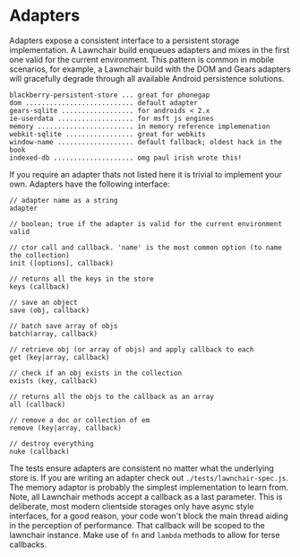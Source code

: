 Adapters
========

Adapters expose a consistent interface to a persistent storage implementation. A Lawnchair build enqueues adapters and mixes in the first one valid for the current environment. This pattern is common in mobile scenarios, for example, a Lawnchair build with the DOM and Gears adapters will gracefully degrade through all available Android persistence solutions.

	blackberry-persistent-store ... great for phonegap
	dom ........................... default adapter
	gears-sqlite .................. for androids < 2.x
	ie-userdata ................... for msft js engines
	memory ........................ in memory reference implemenation
	webkit-sqlite ................. great for webkits
	window-name ................... default fallback; oldest hack in the book
    indexed-db .................... omg paul irish wrote this!

If you require an adapter thats not listed here it is trivial to implement your own. Adapters have the following interface:

    // adapter name as a string
    adapter 
    
    // boolean; true if the adapter is valid for the current environment
    valid 
    
    // ctor call and callback. 'name' is the most common option (to name the collection)
    init ([options], callback)

    // returns all the keys in the store
    keys (callback)     
    
    // save an object
    save (obj, callback) 
    
    // batch save array of objs
    batch(array, callback)
    
    // retrieve obj (or array of objs) and apply callback to each
    get (key|array, callback) 
    
    // check if an obj exists in the collection
    exists (key, callback)
    
    // returns all the objs to the callback as an array
    all (callback)
    
    // remove a doc or collection of em
    remove (key|array, callback)
    
    // destroy everything
    nuke (callback)

The tests ensure adapters are consistent no matter what the underlying store is. If you are writing an adapter check out `./tests/lawnchair-spec.js`. The memory adaptor is probably the simplest implementation to learn from. Note, all Lawnchair methods accept a callback as a last parameter. This is deliberate, most modern clientside storages only have async style interfaces, for a good reason, your code won't block the main thread aiding in the perception of performance. That callback will be scoped to the lawnchair instance. Make use of `fn` and `lambda` methods to allow for terse callbacks. 
